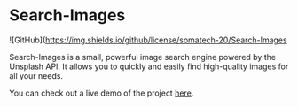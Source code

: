 # Search-Images 

![GitHub](https://img.shields.io/github/license/somatech-20/Search-Images

Search-Images is a small, powerful image search engine powered by the Unsplash API. It allows you to quickly and easily find high-quality images for all your needs.

You can check out a live demo of the project [here](https://somatech-20.github.io/Search-Images/).
